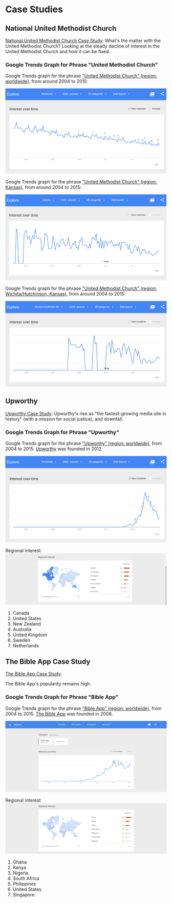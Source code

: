# Case Studies

## National United Methodist Church

[National United Methodist Church Case Study](national_united_methodist_church.md): What's the matter with the United Methodist Church? Looking at the steady decline of interest in the United Methodist Church and how it can be fixed. 

### Google Trends Graph for Phrase "United Methodist Church"

Google Trends graph for the phrase ["United Methodist Church" (region: worldwide)](http://www.google.com/trends/explore#q=united%20methodist%20church), from around 2004 to 2015: 

![](google-maps-and-trends/google-trends-united-methodist-church-worldwide.png)

Google Trends graph for the phrase ["United Methodist Church" (region: Kansas)](http://www.google.com/trends/explore#geo=US-KS&q=united+methodist+church), from around 2004 to 2015: 

![](google-maps-and-trends/google-trends-united-methodist-church-kansas.png)

Google Trends graph for the phrase ["United Methodist Church" (region: Wichita/Hutchinson, Kansas)](http://www.google.com/trends/explore#geo=US-KS-678&q=united+methodist+church), from around 2004 to 2015: 

![](google-maps-and-trends/google-trends-united-methodist-church-wichita-hutchinson.png)

## Upworthy 

[Upworthy Case Study](upworthy_case_study.md): Upworthy's rise as "the fastest-growing media site in history" (with a mission for social justice), and downfall.

### Google Trends Graph for Phrase "Upworthy"

Google Trends graph for the phrase ["Upworthy" (region: worldwide)](http://www.google.com/trends/explore#q=upworthy), from 2004 to 2015. [Upworthy](http://www.upworthy.com) was founded in 2012. 

![](google-maps-and-trends/google-trends-upworthy-worldwide.png)

Regional interest
![](google-maps-and-trends/google-trends-upworthy-regional-interest.png)

1. Canada
2. United States
3. New Zealand
4. Australia
5. United Kingdom
6. Sweden
7. Netherlands

## The Bible App Case Study

[The Bible App Case Study](the_bible_app_case_study.md): 

The Bible App's popularity remains high:

### Google Trends Graph for Phrase "Bible App"

Google Trends graph for the phrase ["Bible App" (region: worldwide)](http://www.google.com/trends/explore#q=Bible%20App), from 2004 to 2015. [The Bible App](https://www.bible.com/app) was founded in 2008.  

![](google-maps-and-trends/google-trends-the-bible-app.png)

Regional interest
![](google-maps-and-trends/google-trends-the-bible-app-regional-interest.png)

1. Ghana
2. Kenya
3. Nigeria
4. South Africa
5. Philippines
6. United States
7. Singapore
